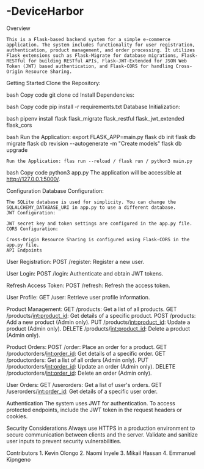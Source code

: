# -DeviceHarbor

Overview

    This is a Flask-based backend system for a simple e-commerce application. The system includes functionality for user registration, authentication, product management, and order processing. It utilizes Flask extensions such as Flask-Migrate for database migrations, Flask-RESTful for building RESTful APIs, Flask-JWT-Extended for JSON Web Token (JWT) based authentication, and Flask-CORS for handling Cross-Origin Resource Sharing.

Getting Started
    Clone the Repository:

bash
    Copy code
    git clone <repository-url>
    cd <repository-directory>
    Install Dependencies:

bash
    Copy code
    pip install -r requirements.txt
    Database Initialization:

bash
pipenv install 
    flask 
    flask_migrate
    flask_restful 
    flask_jwt_extended 
    flask_cors 

bash
    Run the Application:
        export FLASK_APP=main.py
        flask db init
        flask db migrate
        flask db revision --autogenerate -m "Create models"
        flask db upgrade

    Run the Application: flas run --reload / flask run / python3 main.py

bash
    Copy code
    python3 app.py
    The application will be accessible at http://127.0.0.1:5000/.

Configuration
Database Configuration:

    The SQLite database is used for simplicity. You can change the SQLALCHEMY_DATABASE_URI in app.py to use a different database.
    JWT Configuration:

    JWT secret key and token settings are configured in the app.py file.
    CORS Configuration:

    Cross-Origin Resource Sharing is configured using Flask-CORS in the app.py file.
    API Endpoints

User Registration:
    POST /register: Register a new user.

User Login:
    POST /login: Authenticate and obtain JWT tokens.

Refresh Access Token:
    POST /refresh: Refresh the access token.

User Profile:
    GET /user: Retrieve user profile information.

Product Management:
    GET /products: Get a list of all products.
    GET /products/<int:product_id>: Get details of a specific product.
    POST /products: Add a new product (Admin only).
    PUT /products/<int:product_id>: Update a product (Admin only).
    DELETE /products/<int:product_id>: Delete a product (Admin only).

Product Orders:
    POST /order: Place an order for a product.
    GET /productorders/<int:order_id>: Get details of a specific order.
    GET /productorders: Get a list of all orders (Admin only).
    PUT /productorders/<int:order_id>: Update an order (Admin only).
    DELETE /productorders/<int:order_id>: Delete an order (Admin only).

User Orders:
    GET /userorders: Get a list of user's orders.
    GET /userorders/<int:order_id>: Get details of a specific user order.

Authentication
    The system uses JWT for authentication. To access protected endpoints, include the JWT token in the request headers or cookies.

Security Considerations
    Always use HTTPS in a production environment to secure communication between clients and the server.
    Validate and sanitize user inputs to prevent security vulnerabilities.

Contributors
    1. Kevin Olongo
    2. Naomi Inyele
    3. Mikail Hassan 
    4. Emmanuel Kipngeno
